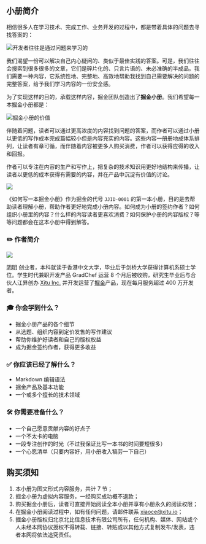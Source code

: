 ## 小册简介

相信很多人在学习技术、完成工作、业务开发的过程中，都是带着具体的问题去寻找答案的：

![开发者往往是通过问题来学习的](https://p1-jj.byteimg.com/tos-cn-i-t2oaga2asx/gold-user-assets/2017/10/20/846ce526646cb74bed4b08857203413d~tplv-t2oaga2asx-jj-mark:1512:0:0:0:q75.awebp)

我们渴望一份可以解决自己内心疑问的、类似于最佳实践的答案。可是，我们往往会搜索到很多很多的文章，它们是碎片化的、只言片语的、未必准确的半成品。我们需要一种内容，它系统性地、完整地、高效地帮助我找到自己需要解决的问题的完整答案，给予我们学习内容的一份安全感。

为了实现这样的目的，承载这样内容，掘金团队创造出了**掘金小册**。我们希望每一本掘金小册都是：

![掘金小册的价值](https://p1-jj.byteimg.com/tos-cn-i-t2oaga2asx/gold-user-assets/2017/10/20/ca232c6820fe204d28585c15f1cfe066~tplv-t2oaga2asx-jj-mark:1512:0:0:0:q75.awebp)

伴随着问题，读者可以通过更高浓度的内容找到问题的答案，而作者可以通过小册以更低的写作成本完成篇幅较小但是内容充实的内容。这些内容一册册地成体系排列，让读者有章可循，而伴随着内容被更多人购买消费，作者可以获得应得的收入和回报。

作者可以专注在内容的生产和写作上，把复杂的技术知识用更好地结构来传播，让读者以更低的成本获得有需要的内容，并在产品中沉淀有价值的讨论。

![](https://p1-jj.byteimg.com/tos-cn-i-t2oaga2asx/gold-user-assets/2017/10/20/6876f42a9f738add49841e5c7f7df1d0~tplv-t2oaga2asx-jj-mark:1512:0:0:0:q75.awebp)

《如何写一本掘金小册》作为掘金的代号 `JJID-0001` 的第一本小册，目的是去帮助读者理解小册，帮助作者更好地完成小册内容。如何成为小册的签约作者？如何组织小册里的内容？什么样的内容读者更喜欢消费？如何保护小册的内容版权？等等问题都会在这本小册中得到解答。

### ✏️ 作者简介

![](https://p1-jj.byteimg.com/tos-cn-i-t2oaga2asx/gold-user-assets/2017/11/22/15fe1a40b0f67d97~tplv-t2oaga2asx-jj-mark:1512:0:0:0:q75.awebp)

[阴明](https://juejin.cn/user/413072061127479 "https://juejin.cn/user/413072061127479") 创业者，本科就读于香港中文大学，毕业后于剑桥大学获得计算机系硕士学位。学生时代兼职开发产品 GradChef 运营 8 个月后被收购，研究生毕业后与合伙人江昪创办 [Xitu Inc.](https://xitu.io "https://xitu.io") 并开发运营了[掘金](https://juejin.cn "https://juejin.cn")产品，现在每月服务超过 400 万开发者。

### 🎓 你会学到什么？

* 掘金小册产品的各个细节
* 从选题、组织内容到定价发售的写作建议
* 帮助你维护好读者和自己的版权权益
* 成为掘金签约作者，获得更多收益

### ✅ 你应该已经了解什么？

* Markdown 编辑语法
* 掘金产品及基本功能
* 一个或多个擅长的技术领域

### 🛠 你需要准备什么？

* 一个自己愿意贡献内容的好点子
* 一个不太卡的电脑
* 一段专注创作的时光（不过我保证比写一本书的时间要短很多）
* 一个心愿清单（只要内容好，用小册收入犒劳一下自己）

## 购买须知

1. 本小册为图文形式内容服务，共计 7 节；
2. 掘金小册为虚拟内容服务，一经购买成功概不退款；
3. 购买掘金小册后，读者可直接开始阅读全本小册并享有小册永久的阅读权限；
4. 在掘金小册阅读过程中，如有任何问题，请邮件联系 [xiaoce@xitu.io](mailto:xiaoce@xitu.io "mailto:xiaoce@xitu.io")；
5. 掘金小册版权归北京北比信息技术有限公司所有，任何机构、媒体、网站或个人未经本网协议授权不得转载、链接、转贴或以其他方式复制发布/发表，违者本网将依法追究责任。